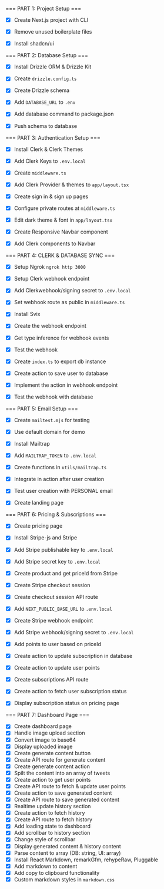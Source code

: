 === PART 1: Project Setup ===

- [x] Create Next.js project with CLI
- [x] Remove unused boilerplate files
- [x] Install shadcn/ui


=== PART 2: Database Setup ===

- [x] Install Drizzle ORM & Drizzle Kit
- [x] Create `drizzle.config.ts`
- [x] Create Drizzle schema
- [x] Add `DATABASE_URL` to `.env`
- [x] Add database command to package.json
- [x] Push schema to database


=== PART 3: Authentication Setup ===

- [x] Install Clerk & Clerk Themes
- [x] Add Clerk Keys to `.env.local`
- [x] Create `middleware.ts`
- [x] Add Clerk Provider & themes to `app/layout.tsx`
- [x] Create sign in & sign up pages
- [x] Configure private routes at `middleware.ts`
- [x] Edit dark theme & font in `app/layout.tsx`
- [x] Create Responsive Navbar component
- [x] Add Clerk components to Navbar


=== PART 4: CLERK & DATABASE SYNC ===

- [x] Setup Ngrok `ngrok http 3000`
- [x] Setup Clerk webhook endpoint
- [x] Add Clerkwebhook/signing secret to `.env.local`
- [x] Set webhook route as public in `middleware.ts`
- [x] Install Svix
- [x] Create the webhook endpoint
- [x] Get type inference for webhook events
- [x] Test the webhook
- [x] Create `index.ts` to export db instance
- [x] Create action to save user to database
- [x] Implement the action in webhook endpoint
- [x] Test the webhook with database


=== PART 5: Email Setup ===

- [x] Create `mailtest.mjs` for testing
- [x] Use default domain for demo
- [x] Install Mailtrap
- [x] Add `MAILTRAP_TOKEN` to `.env.local`
- [x] Create functions in `utils/mailtrap.ts`
- [x] Integrate in action after user creation
- [x] Test user creation with PERSONAL email
- [x] Create landing page


=== PART 6: Pricing & Subscriptions ===

- [x] Create pricing page
- [x] Install Stripe-js and Stripe
- [x] Add Stripe publishable key to `.env.local`
- [x] Add Stripe secret key to `.env.local`
- [x] Create product and get priceId from Stripe
- [x] Create Stripe checkout session
- [x] Create checkout session API route
- [x] Add `NEXT_PUBLIC_BASE_URL` to `.env.local`
- [x] Create Stripe webhook endpoint
- [x] Add Stripe webhook/signing secret to `.env.local`
- [x] Add points to user based on priceId
- [x] Create action to update subscription in database
- [x] Create action to update user points
- [x] Create subscriptions API route
- [x] Create action to fetch user subscription status
- [x] Display subscription status on pricing page


=== PART 7: Dashboard Page ===

- [x] Create dashboard page
- [x] Handle image upload section
- [x] Convert image to base64
- [x] Display uploaded image
- [x] Create generate content button
- [x] Create API route for generate content
- [x] Create generate content action
- [x] Spilt the content into an array of tweets
- [x] Create action to get user points
- [x] Create API route to fetch & update user points
- [x] Create action to save generated content
- [x] Create API route to save generated content
- [x] Realtime update history section
- [x] Create action to fetch history
- [x] Create API route to fetch history
- [x] Add loading state to dashboard
- [x] Add scrollbar to history section
- [x] Change style of scrollbar
- [x] Display generated content & history content
- [x] Parse content to array (DB: string, UI: array)
- [x] Install React Markdown, remarkGfm, rehypeRaw, Pluggable
- [x] Add markdown to content
- [x] Add copy to clipboard functionality
- [x] Custom markdown styles in `markdown.css`
